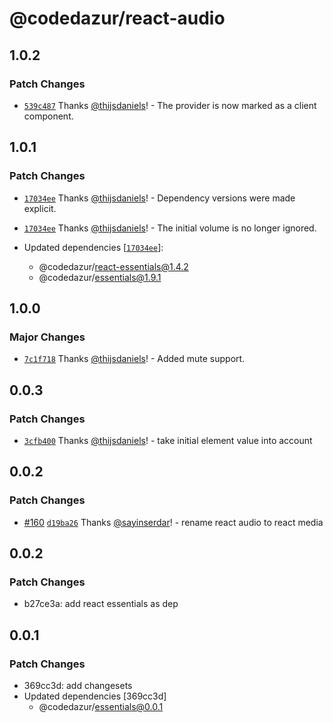# @codedazur/react-audio

## 1.0.2

### Patch Changes

- [`539c487`](https://github.com/codedazur/toolkit/commit/539c487160c2b2a95699a250822d846f3b8c9ca3) Thanks [@thijsdaniels](https://github.com/thijsdaniels)! - The provider is now marked as a client component.

## 1.0.1

### Patch Changes

- [`17034ee`](https://github.com/codedazur/toolkit/commit/17034ee5fcbc026fc779a12130572d515d2b8298) Thanks [@thijsdaniels](https://github.com/thijsdaniels)! - Dependency versions were made explicit.

- [`17034ee`](https://github.com/codedazur/toolkit/commit/17034ee5fcbc026fc779a12130572d515d2b8298) Thanks [@thijsdaniels](https://github.com/thijsdaniels)! - The initial volume is no longer ignored.

- Updated dependencies [[`17034ee`](https://github.com/codedazur/toolkit/commit/17034ee5fcbc026fc779a12130572d515d2b8298)]:
  - @codedazur/react-essentials@1.4.2
  - @codedazur/essentials@1.9.1

## 1.0.0

### Major Changes

- [`7c1f718`](https://github.com/codedazur/toolkit/commit/7c1f718b6d4bbe51fc49e812ddfff75c7254d3dd) Thanks [@thijsdaniels](https://github.com/thijsdaniels)! - Added mute support.

## 0.0.3

### Patch Changes

- [`3cfb400`](https://github.com/codedazur/toolkit/commit/3cfb400155270d95d9c713f5324d4258c3cb0e8d) Thanks [@thijsdaniels](https://github.com/thijsdaniels)! - take initial element value into account

## 0.0.2

### Patch Changes

- [#160](https://github.com/codedazur/toolkit/pull/160) [`d19ba26`](https://github.com/codedazur/toolkit/commit/d19ba260ad18db79b461f81c11eb21b08ab7df77) Thanks [@sayinserdar](https://github.com/sayinserdar)! - rename react audio to react media

## 0.0.2

### Patch Changes

- b27ce3a: add react essentials as dep

## 0.0.1

### Patch Changes

- 369cc3d: add changesets
- Updated dependencies [369cc3d]
  - @codedazur/essentials@0.0.1
